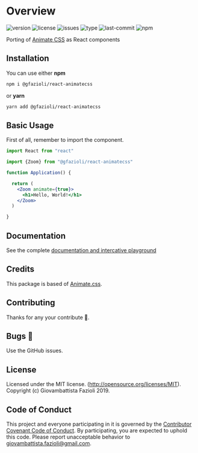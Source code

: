 # Overview

![version](https://img.shields.io/npm/v/@gfazioli/react-animatecss.svg)
![license](https://img.shields.io/npm/l/@gfazioli/react-animatecss.svg)
![issues](https://img.shields.io/github/issues/gfazioli/react-animatecss.svg)
![type](https://img.shields.io/npm/types/@gfazioli/react-animatecss.svg)
![last-commit](https://img.shields.io/github/last-commit/gfazioli/react-animatecss.svg)
![npm](https://img.shields.io/npm/dm/@gfazioli/react-animatecss.svg)

Porting of [Animate CSS](https://github.com/daneden/animate.css) as React components

## Installation

You can use either **npm**

```bash
npm i @gfazioli/react-animatecss
```

or **yarn**

```bash
yarn add @gfazioli/react-animatecss
```

## Basic Usage

First of all, remember to import the component.

```jsx
import React from "react"

import {Zoom} from "@gfazioli/react-animatecss"

function Application() {

  return (
    <Zoom animate={true}>
      <h1>Hello, World!</h1>
    </Zoom>
  )

}
```

## Documentation

See the complete [documentation and intercative playground](https://gfazioli.github.io/react-animatecss/)

## Credits

This package is based of [Animate.css](https://github.com/daneden/animate.css).


## Contributing

Thanks for any your contribute 👏.

## Bugs 🐛

Use the GitHub issues.

## License

Licensed under the MIT license. (http://opensource.org/licenses/MIT). Copyright (c) Giovambattista Fazioli 2019.

## Code of Conduct

This project and everyone participating in it is governed by the [Contributor Covenant Code of Conduct](CODE_OF_CONDUCT.md). By participating, you are expected to uphold this code. Please report unacceptable behavior to [giovambattista.fazioli@gmail.com](mailto:giovambattista.fazioli@gmail.com).
